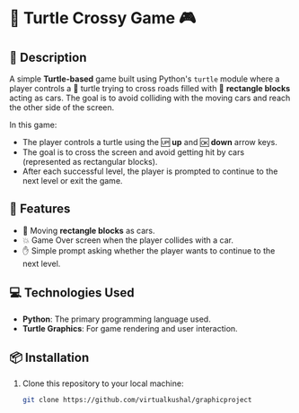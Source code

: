 # 🐢 Turtle Crossy Game 🎮

## 📜 Description
A simple **Turtle-based** game built using Python's `turtle` module where a player controls a 🐢 turtle trying to cross roads filled with 🚗 **rectangle blocks** acting as cars. The goal is to avoid colliding with the moving cars and reach the other side of the screen.

In this game:
- The player controls a turtle using the 🆙 **up** and 🆗 **down** arrow keys.
- The goal is to cross the screen and avoid getting hit by cars (represented as rectangular blocks).
- After each successful level, the player is prompted to continue to the next level or exit the game.

## 🚀 Features
- 🚗 Moving **rectangle blocks** as cars.
- 💥 Game Over screen when the player collides with a car.
- ✋ Simple prompt asking whether the player wants to continue to the next level.

## 💻 Technologies Used
- **Python**: The primary programming language used.
- **Turtle Graphics**: For game rendering and user interaction.

## 📦 Installation

1. Clone this repository to your local machine:
   ```bash
   git clone https://github.com/virtualkushal/graphicproject
